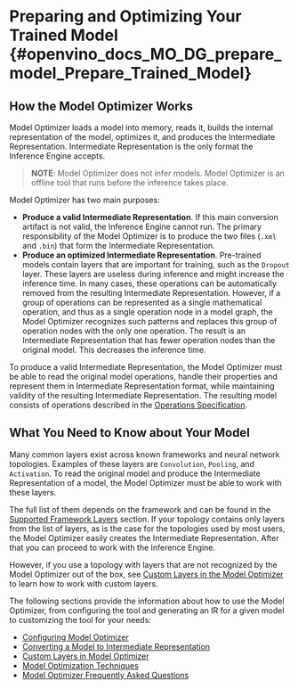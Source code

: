 # Preparing and Optimizing Your Trained Model {#openvino_docs_MO_DG_prepare_model_Prepare_Trained_Model}

## How the Model Optimizer Works

Model Optimizer loads a model into memory, reads it, builds the internal representation of the model, optimizes it, and produces the Intermediate Representation. Intermediate Representation is the only format the Inference Engine accepts.

> **NOTE**: Model Optimizer does not infer models. Model Optimizer is an offline tool that runs before the inference takes place.

Model Optimizer has two main purposes:

*   **Produce a valid Intermediate Representation**. If this main conversion artifact is not valid, the Inference Engine cannot run. The primary responsibility of the Model Optimizer is to produce the two files (`.xml` and `.bin`) that form the Intermediate Representation.
*   **Produce an optimized Intermediate Representation**. Pre-trained models contain layers that are important for training, such as the `Dropout` layer. These layers are useless during inference and might increase the inference time. In many cases, these operations can be automatically removed from the resulting Intermediate Representation. However, if a group of operations can be represented as a single mathematical operation, and thus as a single operation node in a model graph, the Model Optimizer recognizes such patterns and replaces this group of operation nodes with the only one operation. The result is an Intermediate Representation that has fewer operation nodes than the original model. This decreases the inference time.

To produce a valid Intermediate Representation, the Model Optimizer must be able to read the original model operations, handle their properties and represent them in Intermediate Representation format, while maintaining validity of the resulting Intermediate Representation. The resulting model consists of operations described in the [Operations Specification](../../ops/opset.md).

## What You Need to Know about Your Model

Many common layers exist across known frameworks and neural network topologies. Examples of these layers are `Convolution`, `Pooling`, and `Activation`. To read the original model and produce the Intermediate Representation of a model, the Model Optimizer must be able to work with these layers.

The full list of them depends on the framework and can be found in the [Supported Framework Layers](Supported_Frameworks_Layers.md) section. If your topology contains only layers from the list of layers, as is the case for the topologies used by most users, the Model Optimizer easily creates the Intermediate Representation. After that you can proceed to work with the Inference Engine.

However, if you use a topology with layers that are not recognized by the Model Optimizer out of the box, see [Custom Layers in the Model Optimizer](customize_model_optimizer/Customize_Model_Optimizer.md) to learn how to work with custom layers.

The following sections provide the information about how to use the Model Optimizer, from configuring the tool and generating an IR for a given model to customizing the tool for your needs:

* [Configuring Model Optimizer](Config_Model_Optimizer.md)
* [Converting a Model to Intermediate Representation](convert_model/Converting_Model.md)
* [Custom Layers in Model Optimizer](customize_model_optimizer/Customize_Model_Optimizer.md)
* [Model Optimization Techniques](Model_Optimization_Techniques.md)
* [Model Optimizer Frequently Asked Questions](Model_Optimizer_FAQ.md)
